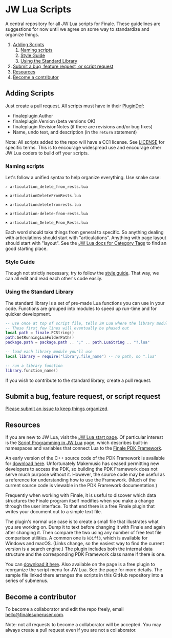 # JW Lua Scripts

A central repository for all JW Lua scripts for Finale. These guidelines are suggestions for now until we agree on some way to standardize and organize things.

1. [Adding Scripts](#adding-scripts)
   1. [Naming scripts](#naming-scripts)
   2. [Style Guide](#style-guide)
   3. [Using the Standard Library](#using-the-standard-library)
2. [Submit a bug, feature request, or script request](#submit-a-bug-feature-request-or-script-request)
3. [Resources](#resources)
4. [Become a contributor](#become-a-contributor)

## Adding Scripts

Just create a pull request. All scripts must have in their [PluginDef](http://jwmusic.nu/jwplugins/wiki/doku.php?id=jwlua:development#connect_to_finale_jw_lua):

- finaleplugin.Author
- finaleplugin.Version (beta versions OK)
- finaleplugin.RevisionNotes (if there are revisions and/or bug fixes)
- Name, undo text, and description (in the `return` statement)

Note: All scripts added to the repo will have a CC1 license. See [LICENSE](https://github.com/Nick-Mazuk/jw-lua-scripts/blob/master/LICENSE) for specific terms. This is to encourage widespread use and encourage other JW Lua coders to build off your scripts.

### Naming scripts

Let's follow a unified syntax to help organize everything. Use snake case:

```
✓ articulation_delete_from_rests.lua

✖ articulationDeleteFromRests.lua

✖ articulationdeletefromrests.lua

✖ articulation-delete-from-rests.lua

✖ articulation_Delete_From_Rests.lua
```

Each word should take things from general to specific. So anything dealing with articulations should start with "articulations". Anything with page layout should start with "layout". See the [JW Lua docs for Category Tags](http://jwmusic.nu/jwplugins/wiki/doku.php?id=jwlua:finaleplugin_properties#categorytags_string) to find an good starting place.

### Style Guide

Though not strictly necessary, try to follow the [style guide](https://github.com/Nick-Mazuk/jw-lua-scripts/blob/master/Style%20Guide.md). That way, we can all edit and read each other's code easily.

### Using the Standard Library

The standard library is a set of pre-made Lua functions you can use in your code. Functions are grouped into modules to speed up run-time and for quicker development.

```lua
-- use once at top of script file, tells JW Lua where the library modules are saved
-- These first few lines will eventually be phased out
local path = finale.FCString()
path:SetRunningLuaFolderPath()
package.path = package.path .. ";" .. path.LuaString .. "?.lua"

-- load each library module you'll use
local library = require("library.file_name") -- no path, no ".lua"

-- run a library function
library.function_name()
```

If you wish to contribute to the standard library, create a pull request.

## Submit a bug, feature request, or script request

[Please submit an issue to keep things organized](https://github.com/Nick-Mazuk/jw-lua-scripts/issues/new/choose).

## Resources

If you are new to JW Lua, visit the [JW Lua start page](http://jwmusic.nu/jwplugins/wiki/doku.php?id=jw_lua). Of particular interest is the [Script Programming in JW Lua](http://jwmusic.nu/jwplugins/wiki/doku.php?id=jwlua:development) page, which describes built-in namespaces and variables that connect Lua to the [Finale PDK Framework](http://www.finaletips.nu/frameworkref/).

An early version of the C++ source code of the PDK Framework is available for [download here](http://finaletips.nu/index.php/download/category/21-plug-in-development). Unfortunately Makemusic has ceased permitting new developers to access the PDK, so building the PDK Framework does not serve much purpose without it. However, the source code may be useful as a reference for understanding how to use the Framework. (Much of the current source code is viewable in the PDK Framework documentation.)

Frequently when working with Finale, it is useful to discover which data structures the Finale program itself modifies when you make a change through the user interface. To that end there is a free Finale plugin that writes your document out to a simple text file.

The plugin's normal use case is to create a small file that illustrates what you are working on. Dump it to text before changing it with Finale and again after changing it. Then compare the two using any number of free text file comparison utilities. A common one is ```kDiff3```, which is available for Windows and macOS. (Links change, so the easiest way to find the current version is a search engine.) The plugin includes both the internal data structure and the corresponding PDK Framework class name if there is one.

You can [download it here](http://robertgpatterson.com/-fininfo/-downloads/download-free.html). Also available on the page is a free plugin to reorganize the script menu for JW Lua. See the page for more details. The sample file linked there arranges the scripts in this GitHub repository into a series of submenus.

## Become a contributor

To become a collaborator and edit the repo freely, email hello@finalesuperuser.com.

Note: not all requests to become a collaborator will be accepted. You may always create a pull request even if you are not a collaborator.
